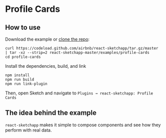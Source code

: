# Profile Cards

## How to use
Download the example or [clone the repo](http://github.com/airbnb/react-sketchapp):
```
curl https://codeload.github.com/airbnb/react-sketchapp/tar.gz/master | tar -xz --strip=2 react-sketchapp-master/examples/profile-cards
cd profile-cards
```

Install the dependencies, build, and link
```
npm install
npm run build
npm run link-plugin
```

Then, open Sketch and navigate to `Plugins → react-sketchapp: Profile Cards`

## The idea behind the example

`react-sketchapp` makes it simple to compose components and see how they perform with real data.

